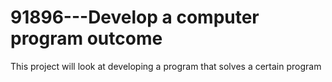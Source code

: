 # 91896---Develop a computer program outcome
This project will look at developing a program that solves a certain program
